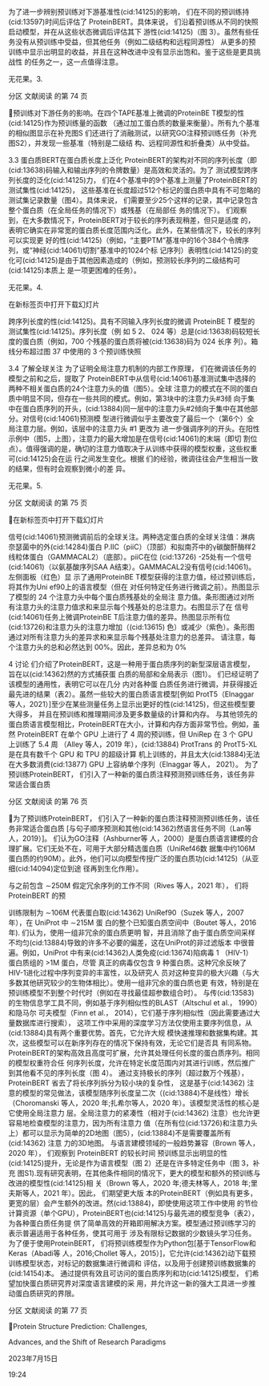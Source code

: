 为了进一步辨别预训练对下游基准性(cid:14125)的影响， 们在不同的预训练持(cid:13597)时间后评估了
ProteinBERT。具体来说， 们沿着预训练从不同的快照启动模型，并在从这些状态微调后评估其下
游性(cid:14125)（图 3）。虽然有些任务没有从预训练中受益，但其他任务（例如二级结构和远程同源性）
从更多的预训练中显示出明显的收益，并且在这种改进中没有显示出饱和。鉴于这些是更具挑战性
的任务之一，这一点值得注意。

无花果。3.

分区 文献阅读 的第 74 页

预训练对下游任务的影响。在四个TAPE基准上微调的ProteinBE T模型的性(cid:14125)作为预训练量的函数
（通过加工蛋白质的数量来衡量）。所有九个基准的相似图显示在补充图S
 们还进行了消融测试，以研究GO注释预训练任务（补充图S2），并发现一些基准（特别是二级结
构、远程同源性和折叠类）从中受益。

3.3 蛋白质BERT在蛋白质长度上泛化
ProteinBERT的架构对不同的序列长度（即(cid:13638)码输入和输出序列的令牌数量）是高效和灵活的。为了
测试模型跨序列长度的泛化(cid:14125)力， 们在4个基准中的9个基准上测量了ProteinBERT的测试集性(cid:14125)，
这些基准在长度超过512个标记的蛋白质中具有不可忽略的测试集记录数量（图4）。具体来说，
们需要至少25个这样的记录，其中记录包含整个蛋白质（在全局任务的情况下）或残基（在局部任
务的情况下）。 们观察到，在大多数情况下，ProteinBERT对于较长的序列表现稍差，但只是适度
的，表明它确实在非常宽的蛋白质长度范围内泛化。此外，在某些情况下，较长的序列可以实现更
好的性(cid:14125)（例如，“主要PTM”基准中的16个384个令牌序列，或“神经(cid:14061)切割”基准中的1024个标
记序列）表明性(cid:14125)的变化可(cid:14125)是由于其他因素造成的（例如，预测较长序列的二级结构可(cid:14125)本质上
是一项更困难的任务）。

无花果。4.

在新标签页中打开下载幻灯片

跨序列长度的性(cid:14125)。具有不同输入序列长度的微调 ProteinBE T 模型的测试集性(cid:14125)。序列长度（例
如 5 2、 024 等）总是(cid:13638)码较短长度的蛋白质（例如，700 个残基的蛋白质将被(cid:13638)码为  024 长序
列）。箱线分布超过图 37  中使用的 3 个预训练快照

3.4 了解全球关注
为了证明全局注意力机制的内部工作原理， 们在微调该任务的模型之前和之后，提取了
ProteinBERT中从信号(cid:14061)基准测试集中选择的两种不相关蛋白质的24个注意力头的值（图5）。全球
注意力的模式在不同的蛋白质中明显不同，但存在一些共同的模式。例如，第3块中的注意力头#3倾
向于集中在蛋白质序列的开头，(cid:13884)同一层中的注意力头#2倾向于集中在其他部分。对信号(cid:14061)预测模
型进行微调似乎主要改变了最后一个（第6个）全局注意力层。例如，该层中的注意力头 #1 更改为
进一步强调序列的开头。在阳性示例中（图5，上图），注意力的最大增加是在信号(cid:14061)的末端（即切
割位点）。值得强调的是，确切的注意力值取决于从训练中获得的模型权重，这些权重可(cid:14125)会在运
行之间发生变化。根据 们的经验，微调往往会产生相当一致的结果，但有时会观察到微小的差
异。

无花果。5.

分区 文献阅读 的第 75 页

在新标签页中打开下载幻灯片

信号(cid:14061)预测微调前后的全球关注。两种选定蛋白质的全球关注值：淋病奈瑟菌中的外(cid:14284)蛋白
P.IIC（piiC）（顶部）和拟南芥中的γ碳酸酐酶样2线粒体蛋白（GAMMACAL2）（底部）。piiC在位
(cid:13726) -25处有一个信号(cid:14061)（以氨基酸序列SAA A结束）。GAMMACAL2没有信号(cid:14061)。左侧面板（红色）显
示了通用ProteinBE T模型获得的注意力值，经过预训练后，将其作为Uni ef90上的语言模型（但在
对任何特定任务进行微调之前）。热图显示了模型的 24 个注意力头中每个蛋白质残基处的全局注
意力值。条形图通过对所有注意力头的注意力值求和来显示每个残基处的总注意力。右图显示了在
信号(cid:14061)任务上微调ProteinBE T后注意力值的差异。热图显示所有位(cid:13726)和注意力头的注意力增加（(cid:13615)
色）或减少（紫色）。条形图通过对所有注意力头的差异求和来显示每个残基处注意力的总差异。
请注意，每个注意力头的总和必然达到  00%。因此，差异总和为 0%

4 讨论
 们介绍了ProteinBERT，这是一种用于蛋白质序列的新型深层语言模型，旨在以(cid:14362)然的方式捕获蛋
白质的局部和全局表示（图1）。 们已经证明了该模型的通用性，表明它可以在几分 内对各种蛋
白质任务进行微调，并获得接近最先进的结果（表2）。虽然一些较大的蛋白质语言模型[例如
ProtT5（Elnaggar等人，2021）]至少在某些测量任务上显示出更好的性(cid:14125)，但这些模型要大得多，
并且在预训练和推理期间涉及更多数量级的计算和内存。
与其他领先的蛋白质语言模型相比，ProteinBERT在大小，计算和内存方面非常节俭。例如，虽然
ProteinBERT 在单个 GPU 上进行了 4 周的预训练，但 UniRep 在 3 个 GPU 上训练了 5.4 周
（Alley 等人，2019 年），(cid:13884) ProtTrans 的 ProtT5-XL 是在具有数千个 GPU 和 TPU 的超级计算
机上训练的，并且太大(cid:13884)无法在大多数消费(cid:13877) GPU 上容纳单个序列（Elnaggar 等人， 2021）。
为了预训练ProteinBERT， 们引入了一种新的蛋白质注释预测预训练任务，该任务非常适合蛋白质

分区 文献阅读 的第 76 页

为了预训练ProteinBERT， 们引入了一种新的蛋白质注释预测预训练任务，该任务非常适合蛋白质
[与句子顺序预测和其他(cid:14362)然语言任务不同（Lan等人，2019）]。 们认为GO注释（Ashburner等
人，2000）是蛋白质语言建模的合理扩展。它们无处不在，可用于大部分精选蛋白质（UniRef46数
据集中约106M蛋白质的约90M）。此外，他们可以向模型传授广泛的蛋白质功(cid:14125)（从亚细(cid:14094)定位到途
径再到生化作用）。

与之前包含 ∼250M 假定冗余序列的工作不同（Rives 等人，2021 年）， 们将 ProteinBERT 的预

训练限制为 ∼106M 代表蛋白取(cid:14362) UniRef90（Suzek 等人，2007 年），在 UniProt 中 ∼215M 蛋
白的整个已知蛋白质空间中（Boutet 等人，2016 年). 们认为，使用一组非冗余的蛋白质更明
智，并且消除了由于蛋白质空间采样不均匀(cid:13884)导致的许多不必要的偏差，这在UniProt的非过滤版本
中很普遍。例如，UniProt 中有来(cid:14362)人类免疫(cid:13674)陷病毒 1 （HIV-1） 蛋白质组的 >1M 蛋白，尽管
真正的病毒仅包含 9 种蛋白质。这种冗余反映了HIV-1进化过程中序列变异的丰富性，以及研究人
员对这种变异的极大兴趣（与大多数其他研究较少的生物体相比）。使用一组非冗余的蛋白质也更
有效，特别是在预训练模型不到整个时代时（例如在寻找最佳超参数组合时）。
与传(cid:13583)的生物信息学工具不同，例如基于序列相似性的BLAST（Altschul et al.， 1990）和隐马尔
可夫模型（Finn et al.， 2014），它们基于序列相似性（因此需要通过大量数据库进行搜索），
这项工作中采用的深度学习方法仅使用主要序列信息，从(cid:13884)具有两个重要优势。首先，它允许大规
模快速推理和数据集构建。其次，这些模型可以在新序列存在的情况下保持有效，无论它们是否具
有同系物。
ProteinBERT的架构高效且高度可扩展，允许其处理任何长度的蛋白质序列。相同的模型权重符合任
何序列长度，允许在特定长度范围内对其进行训练，然后推广到其他看不见的序列长度（图 4）。
通过支持极长的序列（超过数万个残基），ProteinBERT 省去了将长序列拆分为较小块的复杂性，
这是基于(cid:14362) 注意的模型的常见做法，该模型随序列长度呈二次（(cid:13884)不是线性）增长
（Choromanski 等人，2020 年;扎希尔等人，2020 年）。该模型灵活性的核心是它使用全局注意力
层。全局注意力的紧凑性（相对于(cid:14362) 注意）也允许更容易地检查模型的注意力，因为所有注意力
值（在所有位(cid:13726)和注意力头上）都可以显示为简单的2D地图（图5），(cid:13884)不是需要覆盖所有(cid:14362) 注意
力的3D地图。
与语言建模领域的一般趋势兼容（Brown 等人，2020 年）， 们观察到 ProteinBERT 的较长时间
预训练显示出明显的性(cid:14125)提升，无论是作为语言模型（图 2）还是在许多特定任务中（图 3，补充
图S1).现有研究表明，在其他条件相同的情况下，更大的模型和额外的预训练与改进的模型性(cid:14125)相
关（Brown 等人，2020 年;德夫林等人，2018 年;里夫斯等人，2021 年）。因此， 们期望更大版
本的ProteinBERT（例如具有更多，更宽的层）会产生额外的改进。然(cid:13884)，即使使用这项工作中使用
的节俭计算资源（单个GPU），ProteinBERT也(cid:14125)与最先进的模型竞争（表2），为各种蛋白质任务提
供了简单高效的开箱即用解决方案。模型通过预训练学习的表示普遍适用于各种任务，使其可用于
涉及有限标记数据的少数镜头学习任务。
为了便于使用ProteinBERT， 们将预训练模型作为Python包[基于TensorFlow和Keras（Abadi等
人，2016;Chollet 等人，2015）]，它允许(cid:14362)动下载预训练模型状态，对标记的数据集进行微调和
评估，以及用于创建预训练数据集的(cid:14154)本。
通过提供有效且可访问的蛋白质序列和功(cid:14125)模型， 们希望加快蛋白质研究界对深度语言建模的采
用，并允许这一新的强大工具进一步推动蛋白质研究的界限。

分区 文献阅读 的第 77 页

Protein Structure Prediction: Challenges,

Advances, and the Shift of Research Paradigms

2023年7月15日

19:24